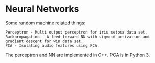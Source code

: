 # Neural Networks

Some random machine related things:
```
Perceptron - Multi output perceptron for iris setosa data set.
Backpropagation - A feed forward NN with sigmoid activation and gradient descent for win data set.
PCA - Isolating audio features using PCA.
```

The perceptron and NN are implemented in C++. PCA is in Python 3.
